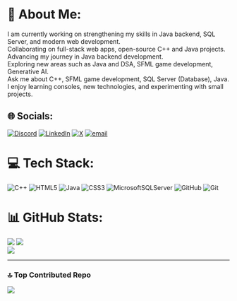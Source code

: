 # 💫 About Me:

I am currently working on strengthening my skills in Java backend, SQL Server, and modern web development.<br>Collaborating on full-stack web apps, open-source C++ and Java projects.<br>Advancing my journey in Java backend development.<br>Exploring new areas such as Java and DSA, SFML game development, Generative AI.<br>Ask me about C++, SFML game development, SQL Server (Database), Java.<br>I enjoy learning consoles, new technologies, and experimenting with small projects.

## 🌐 Socials:

[![Discord](https://img.shields.io/badge/Discord-%237289DA.svg?logo=discord&logoColor=white)](https://discord.gg/https://discord.gg/dwNMfhPn) [![LinkedIn](https://img.shields.io/badge/LinkedIn-%230077B5.svg?logo=linkedin&logoColor=white)](https://linkedin.com/in/www.linkedin.com/in/deepak-kumar-behera-44405133a) [![X](https://img.shields.io/badge/X-black.svg?logo=X&logoColor=white)](https://x.com/https://x.com/K7847Deepak) [![email](https://img.shields.io/badge/Email-D14836?logo=gmail&logoColor=white)](mailto:deepakkumardipu659@gmail.com)

# 💻 Tech Stack:

![C++](https://img.shields.io/badge/c++-%2300599C.svg?style=for-the-badge&logo=c%2B%2B&logoColor=white) ![HTML5](https://img.shields.io/badge/html5-%23E34F26.svg?style=for-the-badge&logo=html5&logoColor=white) ![Java](https://img.shields.io/badge/java-%23ED8B00.svg?style=for-the-badge&logo=openjdk&logoColor=white) ![CSS3](https://img.shields.io/badge/css3-%231572B6.svg?style=for-the-badge&logo=css3&logoColor=white) ![MicrosoftSQLServer](https://img.shields.io/badge/Microsoft%20SQL%20Server-CC2927?style=for-the-badge&logo=microsoft%20sql%20server&logoColor=white) ![GitHub](https://img.shields.io/badge/github-%23121011.svg?style=for-the-badge&logo=github&logoColor=white) ![Git](https://img.shields.io/badge/git-%23F05033.svg?style=for-the-badge&logo=git&logoColor=white)

# 📊 GitHub Stats:

![](https://github-readme-stats.vercel.app/api?username=Deepak-Kumar-784&theme=github_dark&hide_border=false&include_all_commits=true&count_private=true) ![](https://nirzak-streak-stats.vercel.app/?user=Deepak-Kumar-784&theme=github_dark&hide_border=false&card_width=450)<br>
![](https://github-readme-stats.vercel.app/api/top-langs/?username=Deepak-Kumar-784&theme=github_dark&hide_border=false&include_all_commits=true&count_private=true&layout=compact&card_width=450)

---

### 🔝 Top Contributed Repo

![](https://github-contributor-stats.vercel.app/api?username=Deepak-Kumar-784&limit=5&theme=dark&combine_all_yearly_contributions=true)
